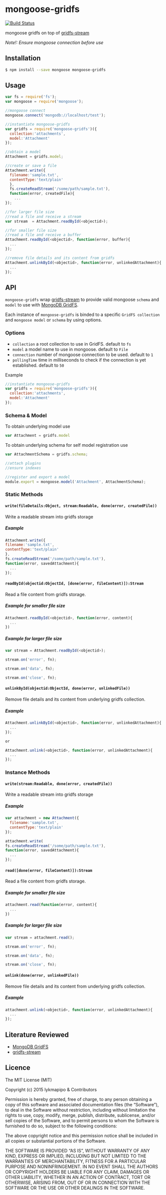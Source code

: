 mongoose-gridfs
===============

[![Build Status](https://travis-ci.org/lykmapipo/mongoose-gridfs.svg?branch=master)](https://travis-ci.org/lykmapipo/mongoose-gridfs)

mongoose gridfs on top of [gridfs-stream](https://github.com/aheckmann/gridfs-stream)

*Note!: Ensure mongoose connection before use*

## Installation
```sh
$ npm install --save mongoose mongoose-gridfs
```

## Usage
```js
var fs = require('fs');
var mongoose = require('mongoose');

//mongoose connect
mongoose.connect('mongodb://localhost/test');

//instantiate mongoose-gridfs
var gridfs = require('mongoose-gridfs')({
  collection:'attachments',
  model:'Attachment'
});

//obtain a model
Attachment = gridfs.model;

//create or save a file
Attachment.write({
  filename:'sample.txt', 
  contentType:'text/plain'
  }, 
  fs.createReadStream('/some/path/sample.txt'), 
  function(error, createdFile){
    ...
});

//for larger file size
//read a file and receive a stream
var stream  = Attachment.readById(<objectid>);

//for smaller file size
//read a file and receive a buffer
Attachment.readById(<objectid>, function(error, buffer){
  ...
});

//remove file details and its content from gridfs
Attachment.unlinkById(<objectid>, function(error, unlinkedAttachment){
  ...
});
```

## API
`mongoose-gridfs` wrap [gridfs-stream](https://github.com/aheckmann/gridfs-stream) to provide valid mongoose `schema` and `model` to use with [MongoDB GridFS](https://docs.mongodb.org/manual/core/gridfs/).

Each instance of `mongoose-gridfs` is binded to a specific `GridFS collection` and `mongoose model` or `schema` by using options.

### Options
- `collection` a root collection to use in GridFS. default to `fs`
- `model` a model name to use in mongoose. default to `File`
- `connection` number of mongoose connection to be used. default to `1`
- `pollingTime` time in milliseconds to check if the connection is yet established. default to `50`

Example
```js
//instantiate mongoose-gridfs
var gridfs = require('mongoose-gridfs')({
  collection:'attachments',
  model:'Attachment'
});
```

### Schema & Model
To obtain underlying model use
```js
var Attachment = gridfs.model
```

To obtain underlying schema for self model registration use
```js
var AttachmentSchema = gridfs.schema;

//attach plugins
//ensure indexes

//register and export a model
module.export = mongoose.model('Attachment', AttachmentSchema);
```

### Static Methods

#### `write(fileDetails:Object, stream:Readable, done(error, createdFile))`
Write a readable stream into gridfs storage

##### Example
```js
Attachment.write({
filename:'sample.txt',
contentType:'text/plain'
},
fs.createReadStream('/some/path/sample.txt'),
function(error, savedAttachment){
  ...
});
```

#### `readById(objectid:ObjectId, [done(error, fileContent)]):Stream`
Read a file content from gridfs storage.

##### Example for smaller file size
```js
Attachment.readById(<objectid>, function(error, content){
  ...
})
```

##### Example for larger file size
```js
var stream = Attachment.readById(<objectid>);

stream.on('error', fn);

stream.on('data', fn);

stream.on('close', fn);
```

#### `unlinkById(objectid:ObjectId, done(error, unlinkedFile))`
Remove file details and its content from underlying gridfs collection.

##### Example
```js
Attachment.unlinkById(<objectid>, function(error, unlinkedAttachment){
  ...
});

or

Attachment.unlink(<objectid>, function(error, unlinkedAttachment){
  ...
});
```

### Instance Methods

#### `write(stream:Readable, done(error, createdFile))`
Write a readable stream into gridfs storage

##### Example
```js
var attachment = new Attachment({
  filename:'sample.txt',
  contentType:'text/plain'
});

attachment.write(
fs.createReadStream('/some/path/sample.txt'),
function(error, savedAttachment){
  ...
});
```

#### `read([done(error, fileContent)]):Stream`
Read a file content from gridfs storage.

##### Example for smaller file size
```js
attachment.read(function(error, content){
  ...
})
```

##### Example for larger file size
```js
var stream = attachment.read();

stream.on('error', fn);

stream.on('data', fn);

stream.on('close', fn);
```

#### `unlink(done(error, unlinkedFile))`
Remove file details and its content from underlying gridfs collection.

##### Example
```js
attachment.unlink(<objectid>, function(error, unlinkedAttachment){
  ...
});
```

## Literature Reviewed
- [MongoDB GridFS](https://docs.mongodb.org/manual/core/gridfs/)
- [gridfs-stream](https://github.com/aheckmann/gridfs-stream)

## Licence

The MIT License (MIT)

Copyright (c) 2015 lykmapipo & Contributors

Permission is hereby granted, free of charge, to any person obtaining a copy of this software and associated documentation files (the “Software”), to deal in the Software without restriction, including without limitation the rights to use, copy, modify, merge, publish, distribute, sublicense, and/or sell copies of the Software, and to permit persons to whom the Software is furnished to do so, subject to the following conditions:

The above copyright notice and this permission notice shall be included in all copies or substantial portions of the Software.

THE SOFTWARE IS PROVIDED “AS IS”, WITHOUT WARRANTY OF ANY KIND, EXPRESS OR IMPLIED, INCLUDING BUT NOT LIMITED TO THE WARRANTIES OF MERCHANTABILITY, FITNESS FOR A PARTICULAR PURPOSE AND NONINFRINGEMENT. IN NO EVENT SHALL THE AUTHORS OR COPYRIGHT HOLDERS BE LIABLE FOR ANY CLAIM, DAMAGES OR OTHER LIABILITY, WHETHER IN AN ACTION OF CONTRACT, TORT OR OTHERWISE, ARISING FROM, OUT OF OR IN CONNECTION WITH THE SOFTWARE OR THE USE OR OTHER DEALINGS IN THE SOFTWARE. 
